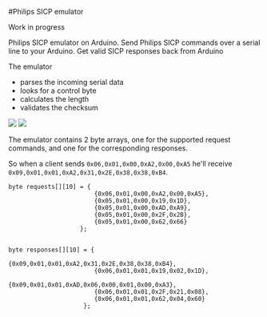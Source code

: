 #Philips SICP emulator

Work in progress

Philips SICP emulator on Arduino. Send Philips SICP commands over a serial line to your Arduino.
Get valid SICP responses back from Arduino

The emulator 

- parses the incoming serial data
- looks for a control byte
- calculates the length
- validates the checksum

![](./images/screenshot1.png)
![](./images/screenshot2.png)


The emulator contains 2 byte arrays, one for the supported request commands, and one for the corresponding responses.

So when a client sends ```0x06,0x01,0x00,0xA2,0x00,0xA5``` he'll receive ```0x09,0x01,0x01,0xA2,0x31,0x2E,0x38,0x38,0xB4```.

```
byte requests[][10] = {  
                        {0x06,0x01,0x00,0xA2,0x00,0xA5},
                        {0x05,0x01,0x00,0x19,0x1D},
                        {0x05,0x01,0x00,0xAD,0xA9},
                        {0x05,0x01,0x00,0x2F,0x2B},
                        {0x05,0x01,0x00,0x62,0x66}
                    };


byte responses[][10] = {
                        {0x09,0x01,0x01,0xA2,0x31,0x2E,0x38,0x38,0xB4},
                        {0x06,0x01,0x01,0x19,0x02,0x1D},
                        {0x09,0x01,0x01,0xAD,0x06,0x00,0x01,0x00,0xA3},
                        {0x06,0x01,0x01,0x2F,0x21,0x08},
                        {0x06,0x01,0x01,0x62,0x04,0x60}
                     };
```

